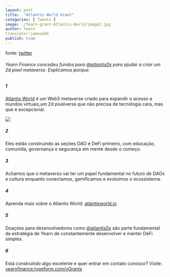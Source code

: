 ```yaml
---
layout: post
title:  "Atlantis World Grant"
categories: [ Tweets ]
image: ./Yearn-grant-Atlantis-World/image2.jpg
author: Yearn
translator:jameskbh
publish: true
---
```


fonte: [twitter](https://twitter.com/iearnfinance/status/1432387438014435332)

###### Yearn Finance concedeu fundos para [@atlantis0x](https://twitter.com/atlantis0x) para ajudar a criar um 2d pixel metaverse. Explicamos porque:

##### 1

[Atlantis World](https://twitter.com/atlantis0x) é um Web3 metaverse criado para expandir o acesso a mundos virtuais,um 2d pixelverse que não precisa de tecnologia cara, mas que é excepcional.

![](image2.jpg)

##### 2

Eles estão construindo as seções DAO e DeFi primeiro, com educação, comunida, governança e segurança em mente desde o começo.

##### 3

Achamos que o metaverso vai ter um papel fundamental no futuro de DAOs e cultura enquanto conectamos, gamificamos e evoluimos o ecossistema.

##### 4

Aprenda mais sobre o Atlantis World:  [atlantisworld.io](https://atlantisworld.io)

##### 5

Doações para desenvolvedores como [@atlantis0x](https://twitter.com/atlantis0x) são parte fundamental da estratégia de Yearn de constantemente desenvolver e manter DeFi simples.

##### 6

Está construíndo algo excelente e quer entrar em contato conosco? Visite: [yearnfinance.typeform.com/yGrants](https://yearnfinance.typeform.com/yGrants)
